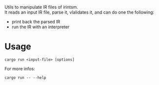 
Utils to manipulate IR files of irintsm.  
It reads an input IR file, parse it, vlalidates it, and can do one the following:
- print back the parsed IR
- run the IR with an interpreter

# Usage

```shell
cargo run <input-file> [options]
```

For more infos:

```shell
cargo run -- --help
```
